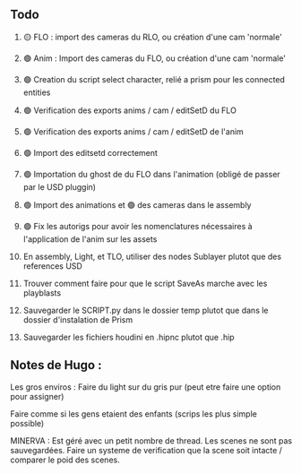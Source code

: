 ## Todo

1. 🟡 FLO : import des cameras du RLO, ou création d'une cam 'normale'
2. 🟢 Anim : Import des cameras du FLO, ou création d'une cam 'normale'

3. 🟢 Creation du script select character, relié a prism pour les connected entities

4. 🟢 Verification des exports anims / cam / editSetD du FLO
5. 🟢 Verification des exports anims / cam / editSetD de l'anim

6. 🟢 Import des editsetd correctement

6. 🟢 Importation du ghost de du FLO dans l'animation (obligé de passer par le USD pluggin)

7. 🟢 Import des animations et 🟢 des cameras dans le assembly

8. 🟢 Fix les autorigs pour avoir les nomenclatures nécessaires à l'application de l'anim sur les assets

9. En assembly, Light, et TLO, utiliser des nodes Sublayer plutot que des references USD

10. Trouver comment faire pour que le script SaveAs marche avec les playblasts

11. Sauvegarder le SCRIPT.py dans le dossier temp plutot que dans le dossier d'instalation de Prism

12. Sauvegarder les fichiers houdini en .hipnc plutot que .hip





## Notes de Hugo :

Les gros enviros : 
Faire du light sur du gris pur (peut etre faire une option pour assigner)

Faire comme si les gens etaient des enfants (scrips les plus simple possible)


MINERVA : Est géré avec un petit nombre de thread. Les scenes ne sont pas sauvegardées.
Faire un systeme de verification que la scene soit intacte / comparer le poid des scenes.


